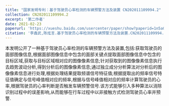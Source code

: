 ```yaml
---
title: "国家发明专利：基于驾驶员心率检测的车辆预警方法及装置 CN202011109994.2"
collection: CN202011109994.2
excerpt: '第二作者'
date: 2021-02-23
paperurl: 'https://xueshu.baidu.com/usercenter/paper/show?paperid=1n5a0tj0fw5h0mb0hg1f0as085578258&site=xueshu_se&hitarticle=1'
citation: '李鑫武,陈炫言.基于驾驶员心率检测的车辆预警方法及装置.CN202011109994.2[2024-05-08].'
---
```


本发明公开了一种基于驾驶员心率检测的车辆预警方法及装置,包括:获取驾驶员的面部图像信息,根据面部图像信息中包含的面部关键点提取面部图像信息中包含的目标区域,获取与目标区域相对应的图像像素信息;针对获取到的图像像素信息执行去趋势波动分析,得到分析后的图像像素信息;通过独立成分分析算法对分析后的图像像素信息进行处理,根据处理结果提取频谱信号特征值;根据提取出的频率信号特征值确定与信号峰值相对应的频率,根据与信号峰值相对应的频率计算驾驶员的心率,根据驾驶员的心率判断是否触发车辆预警信号.该方式能够引入多种算法以消除识别过程中的误差影响,从而能够在行车过程中以非接触方式检测驾驶员心率并预警.


